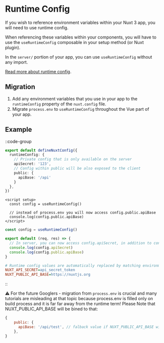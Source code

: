 # Runtime Config

If you wish to reference environment variables within your Nuxt 3 app, you will need to use runtime config.

When referencing these variables within your components, you will have to use the `useRuntimeConfig` composable in your setup method (or Nuxt plugin).

In the `server/` portion of your app, you can use `useRuntimeConfig` without any import.

[Read more about runtime config](/docs/guide/going-further/runtime-config).

## Migration

1. Add any environment variables that you use in your app to the `runtimeConfig` property of the `nuxt.config` file.
1. Migrate `process.env` to `useRuntimeConfig` throughout the Vue part of your app.

## Example

::code-group

```ts [nuxt.config.ts]
export default defineNuxtConfig({
  runtimeConfig: {
    // Private config that is only available on the server
    apiSecret: '123',
    // Config within public will be also exposed to the client
    public: {
      apiBase: '/api'
    }
  },
})
```

```vue [pages/index.vue]
<script setup>
  const config = useRuntimeConfig()

  // instead of process.env you will now access config.public.apiBase
  console.log(config.public.apiBase)
</script>
```

```ts [server/api/hello.ts]
const config = useRuntimeConfig()

export default (req, res) => {
  // In server, you can now access config.apiSecret, in addition to config.public
  console.log(config.apiSecret)
  console.log(config.public.apiBase)
}
```

```ini [.env]
# Runtime config values are automatically replaced by matching environment variables at runtime
NUXT_API_SECRET=api_secret_token
NUXT_PUBLIC_API_BASE=https://nuxtjs.org
```

::


:warning: For the future Googlers - migration from `process.env` is crucial and many tutorials are misleading at that topic because process.env is filled only on build process and it is far far away from the runtime term! Please Note that NUXT_PUBLIC_API_BASE will be bined to that:

```js
{
    public: {
      apiBase: '/api/test', // falback value if NUXT_PUBLIC_API_BASE will not be found
    },
}
```
